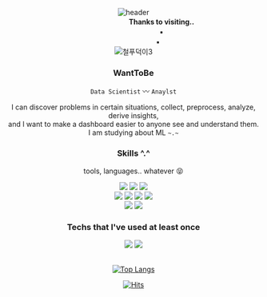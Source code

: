 <div align="center">
  
 ![header](https://capsule-render.vercel.app/api?type=waving&color=gradient&customColorList=10,12,&height=250&section=header&text=🛫%20HI!%20Its%20Me%20👋&fontSize=62) </br>
　　　　　　　　**Thanks to visiting..** </br>
　　　　　　　　▪ </br>
　　　　　　　▪ </br>
![철푸덕이3](https://user-images.githubusercontent.com/99319638/170687000-4a96e47d-65be-464f-8bb7-77d15cceadcb.gif)


### WantToBe
  `Data Scientist` 〰 `Anaylst`
  
  
  I can discover problems in certain situations, collect, preprocess, analyze, derive insights, </br>
  and I want to make a dashboard easier to anyone see and understand them. </br>
  I am studying about ML `~.~`

### Skills ^.^ 
  tools, languages.. whatever 😝 </br>
  
<img src="https://img.shields.io/badge/Python-3776AB?style=for-the-badge&logo=Python&logoColor=white">
<img src="https://img.shields.io/badge/Jupyter-F37626?style=for-the-badge&logo=Jupyter&logoColor=white">
<img src="https://img.shields.io/badge/Google Colab-F9AB00?style=for-the-badge&logo=Google Colabr&logoColor=white"> </br>
<img src="https://img.shields.io/badge/TensorFlow-FF6F00?style=for-the-badge&logo=TensorFlow&logoColor=white">
<img src="https://img.shields.io/badge/PyTorch-EE4C2C?style=for-the-badge&logo=PyTorch&logoColor=white">
<img src="https://img.shields.io/badge/Tableau-E97627?style=for-the-badge&logo=Tableau&logoColor=white">
<img src="https://img.shields.io/badge/Qgis-589632?style=for-the-badge&logo=Qgis&logoColor=white"> </br>
<img src="https://img.shields.io/badge/Adobe Photoshop-31A8FF?style=for-the-badge&logo=Adobe Photoshop&logoColor=white">
<img src="https://img.shields.io/badge/Adobe Illustrator-FF9A00?style=for-the-badge&logo=Adobe Illustrator&logoColor=white">

### Techs that I've used at least once <br/>
<img src="https://img.shields.io/badge/MySQL-4479A1?style=for-the-badge&logo=MySQL&logoColor=white">
<img src="https://img.shields.io/badge/C++-00599C?style=for-the-badge&logo=C++&logoColor=white">

<br/>
<br/>

[![Top Langs](https://github-readme-stats.vercel.app/api/top-langs/?username=7rohj&layout=compact&theme=buefy)](https://github.com/anuraghazra/github-readme-stats)

  
  [![Hits](https://hits.seeyoufarm.com/api/count/incr/badge.svg?url=https%3A%2F%2Fgithub.com%2F7rohj&count_bg=%23FF5E7A&title_bg=%23555555&icon=smugmug.svg&icon_color=%23FFFFFF&title=hits&edge_flat=true)](https://hits.seeyoufarm.com)
  
  <div align="center">
　　　　　　　　　　　　　　　　　　　　　　　　　　　　　　
